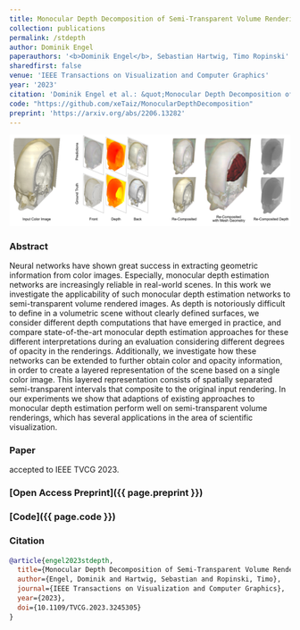 ```yaml
---
title: Monocular Depth Decomposition of Semi-Transparent Volume Renderings
collection: publications
permalink: /stdepth
author: Dominik Engel
paperauthors: '<b>Dominik Engel</b>, Sebastian Hartwig, Timo Ropinski'
sharedfirst: false
venue: 'IEEE Transactions on Visualization and Computer Graphics'
year: '2023'
citation: 'Dominik Engel et al.: &quot;Monocular Depth Decomposition of Semi-Transparent Volume Renderings&quot; <i>IEEE TVCG 2023</i>.'
code: "https://github.com/xeTaiz/MonocularDepthDecomposition"
preprint: 'https://arxiv.org/abs/2206.13282'
---
```



![DVAO Teaser](images/stdepth-teaser.png)

### Abstract
Neural networks have shown great success in extracting geometric information from color images. Especially, monocular depth estimation networks are increasingly reliable in real-world scenes. In this work we investigate the applicability of such monocular depth estimation networks to semi-transparent volume rendered images. As depth is notoriously difficult to define in a volumetric scene without clearly defined surfaces, we consider different depth computations that have emerged in practice, and compare state-of-the-art monocular depth estimation approaches for these different interpretations during an evaluation considering different degrees of opacity in the renderings. Additionally, we investigate how these networks can be extended to further obtain color and opacity information, in order to create a layered representation of the scene based on a single color image. This layered representation consists of spatially separated semi-transparent intervals that composite to the original input rendering. In our experiments we show that adaptions of existing approaches to monocular depth estimation perform well on semi-transparent volume renderings, which has several applications in the area of scientific visualization.

### Paper
accepted to IEEE TVCG 2023.
### [Open Access Preprint]({{ page.preprint }})
### [Code]({{ page.code }})

### Citation

```bibtex
@article{engel2023stdepth,
  title={Monocular Depth Decomposition of Semi-Transparent Volume Renderings},
  author={Engel, Dominik and Hartwig, Sebastian and Ropinski, Timo},
  journal={IEEE Transactions on Visualization and Computer Graphics},
  year={2023},
  doi={10.1109/TVCG.2023.3245305}
}
```
